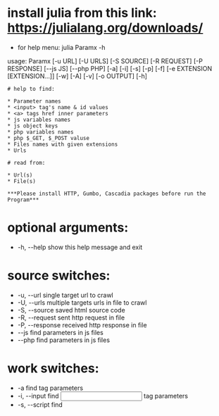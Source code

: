 # install julia from this link: https://julialang.org/downloads/

* for help menu: julia Paramx -h

usage: Paramx [-u URL] [-U URLS] [-S SOURCE] [-R REQUEST]
              [-P RESPONSE] [--js JS] [--php PHP] [-a] [-i] [-s] [-p]
              [-f] [-e EXTENSION [EXTENSION...]] [-w] [-A] [-v]
              [-o OUTPUT] [-h]

~~~~~~~~~~~~~~~~~~~~~~~~~~~~~~~~~~~~~~~~~~~~~~~~~~~~~~~~~~~~~~~~~~~~~~~~~
# help to find:

* Parameter names
* <input> tag's name & id values
* <a> tags href inner parameters
* js variables names
* js object keys
* php variables names
* php $_GET, $_POST valuse
* Files names with given extensions
* Urls

# read from:

* Url(s)
* File(s)

***Please install HTTP, Gumbo, Cascadia packages before run the Program***
~~~~~~~~~~~~~~~~~~~~~~~~~~~~~~~~~~~~~~~~~~~~~~~~~~~~~~~~~~~~~~~~~~~~~~~~~~

# optional arguments:
*  -h, --help            show this help message and exit

# source switches:
*  -u, --url             single target url to crawl
*  -U, --urls            multiple targets urls in file to crawl
*  -S, --source          saved html source code
*  -R, --request         sent http request in file
*  -P, --response        received http response in file
*  --js                  find parameters in js files
*  --php                 find parameters in js files

# work switches:
*  -a                    find <a> tag parameters
*  -i, --input           find <input> tag parameters
*  -s, --script          find <script> tag variables names & objects keys
*  -p                    find parameters in request or response or js or php content
*  -f, --file-names      find file names
*  -e, --extension       extension(s) of files to search, must be in space seprated
*  -w                    find urls
*  -A                    do all -a -i -s -f -u -w

# save switches:
*  -o, --output OUTPUT   save output in file